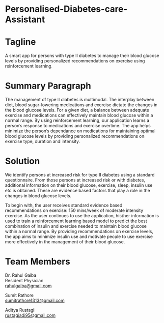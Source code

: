 # Personalised-Diabetes-care-Assistant
# Tagline
A smart app for persons with type II diabetes to manage their blood glucose levels by providing personalized recommendations on exercise using reinforcement learning. 
# Summary Paragraph
The management of type II diabetes is multimodal. The interplay between diet, blood sugar-lowering medications and exercise dictate the changes in the blood glucose levels. For a given diet, a balance between adequate exercise and medications can effectively maintain blood glucose within a normal range. By using reinforcement learning, our application learns a person’s response to medications and exercise overtime.  The app helps minimize the person’s dependance on medications for maintaining optimal blood glucose levels by providing personalized recommendations on exercise type, duration and intensity. 
# Solution
We identify persons at increased risk for type II diabetes using a standard questionnaire. From those persons at increased risk or with diabetes, additional information on their blood glucose, exercise, sleep, insulin use etc is obtained. These are evidence based factors that play a role in the changes in blood glucose levels.

To begin with, the user receives standard evidence based recommendations on exercise: 150 mins/week of moderate intensity exercise. As the user continues to use the application, his/her information is used to train a reinforcement learning based model to predict the best combination of insulin and exercise needed to maintain blood glucose within a normal range. By providing recommendations on exercise levels, the app aims to minimize insulin use and motivate people to use exercise more effectively in the management of their blood glucose. 
# Team Members
Dr. Rahul Gaiba <br>
Resident Physician <br>
rahulgaiba@gmail.com

Sumit Rathore <br>
sumitrathore1313@gmail.com


Aditya Rustagi <br>
rustagiadi95@gmail.com
